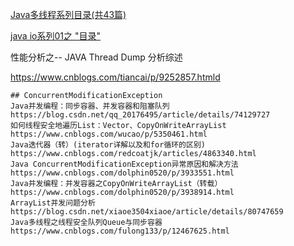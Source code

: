 [Java多线程系列目录(共43篇)](https://www.cnblogs.com/skywang12345/p/java_threads_category.html)

[java io系列01之 "目录"](https://www.cnblogs.com/skywang12345/p/io_01.html)



性能分析之-- JAVA Thread Dump 分析综述

https://www.cnblogs.com/tiancai/p/9252857.htmld

```
## ConcurrentModificationException
Java并发编程：同步容器、并发容器和阻塞队列
https://blog.csdn.net/qq_20176495/article/details/74129727
如何线程安全地遍历List：Vector、CopyOnWriteArrayList
https://www.cnblogs.com/wucao/p/5350461.html
Java迭代器（转）(iterator详解以及和for循环的区别)
https://www.cnblogs.com/redcoatjk/articles/4863340.html
Java ConcurrentModificationException异常原因和解决方法
https://www.cnblogs.com/dolphin0520/p/3933551.html
Java并发编程：并发容器之CopyOnWriteArrayList（转载）
https://www.cnblogs.com/dolphin0520/p/3938914.html
ArrayList并发问题分析
https://blog.csdn.net/xiaoe3504xiaoe/article/details/80747659
Java多线程之线程安全队列Queue与同步容器
https://www.cnblogs.com/fulong133/p/12467625.html
```